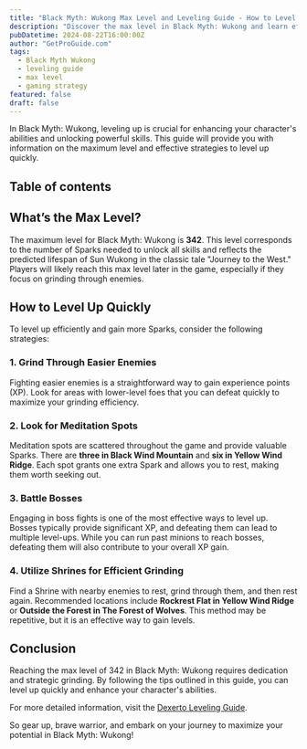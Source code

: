 ```yaml
---
title: "Black Myth: Wukong Max Level and Leveling Guide - How to Level Up Quickly"
description: "Discover the max level in Black Myth: Wukong and learn effective strategies to level up quickly and gain more Sparks."
pubDatetime: 2024-08-22T16:00:00Z
author: "GetProGuide.com"
tags:
  - Black Myth Wukong
  - leveling guide
  - max level
  - gaming strategy
featured: false
draft: false
---
```


In Black Myth: Wukong, leveling up is crucial for enhancing your character's abilities and unlocking powerful skills. This guide will provide you with information on the maximum level and effective strategies to level up quickly.

## Table of contents

## What’s the Max Level?

The maximum level for Black Myth: Wukong is **342**. This level corresponds to the number of Sparks needed to unlock all skills and reflects the predicted lifespan of Sun Wukong in the classic tale "Journey to the West." Players will likely reach this max level later in the game, especially if they focus on grinding through enemies.

## How to Level Up Quickly

To level up efficiently and gain more Sparks, consider the following strategies:

### 1. Grind Through Easier Enemies

Fighting easier enemies is a straightforward way to gain experience points (XP). Look for areas with lower-level foes that you can defeat quickly to maximize your grinding efficiency.

### 2. Look for Meditation Spots

Meditation spots are scattered throughout the game and provide valuable Sparks. There are **three in Black Wind Mountain** and **six in Yellow Wind Ridge**. Each spot grants one extra Spark and allows you to rest, making them worth seeking out.

### 3. Battle Bosses

Engaging in boss fights is one of the most effective ways to level up. Bosses typically provide significant XP, and defeating them can lead to multiple level-ups. While you can run past minions to reach bosses, defeating them will also contribute to your overall XP gain.

### 4. Utilize Shrines for Efficient Grinding

Find a Shrine with nearby enemies to rest, grind through them, and then rest again. Recommended locations include **Rockrest Flat in Yellow Wind Ridge** or **Outside the Forest in The Forest of Wolves**. This method may be repetitive, but it is an effective way to gain levels.

## Conclusion

Reaching the max level of 342 in Black Myth: Wukong requires dedication and strategic grinding. By following the tips outlined in this guide, you can level up quickly and enhance your character's abilities. 

For more detailed information, visit the [Dexerto Leveling Guide](https://www.dexerto.com/gaming/black-myth-wukong-max-level-how-to-level-quickly-2862853/).

So gear up, brave warrior, and embark on your journey to maximize your potential in Black Myth: Wukong!